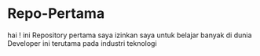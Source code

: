 # Repo-Pertama

hai ! ini Repository pertama saya
izinkan saya untuk belajar banyak di dunia Developer ini terutama pada industri teknologi
